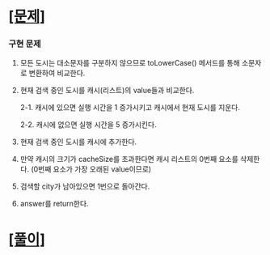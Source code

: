 # [[문제]](https://programmers.co.kr/learn/courses/30/lessons/17680)

### 구현 문제

1. 모든 도시는 대소문자를 구분하지 않으므로 toLowerCase() 메서드를 통해 소문자로 변환하여 비교한다.
2. 현재 검색 중인 도시를 캐시(리스트)의 value들과 비교한다.

    2-1. 캐시에 있으면 실행 시간을 1 증가시키고 캐시에서 현재 도시를 지운다.

    2-2. 캐시에 없으면 실행 시간을 5 증가시킨다.

3. 현재 검색 중인 도시를 캐시에 추가한다.
4. 만약 캐시의 크기가 cacheSize를 초과한다면 캐시 리스트의 0번째 요소를 삭제한다. (0번째 요소가 가장 오래된 value이므로)
5. 검색할 city가 남아있으면 1번으로 돌아간다.
6. answer를 return한다.

# [[풀이]](https://github.com/mungmnb777/java-algorithm/tree/main/code/programmers/Solution_캐시.java)
